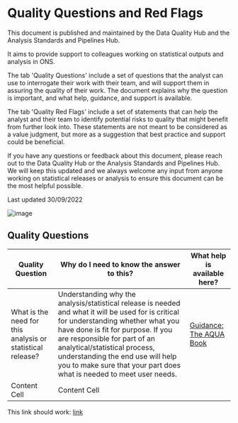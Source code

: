 # Quality Questions and Red Flags

This document is published and maintained by the Data Quality Hub and the Analysis Standards and Pipelines Hub.

It aims to provide support to colleagues working on statistical outputs and analysis in ONS.

The tab 'Quality Questions' include a set of questions that the analyst can use to interrogate their work with their team, and will support them in assuring the quality of their work. The document explains why the question is important, and what help, guidance, and support is available.

The tab 'Quality Red Flags' include a set of statements that can help the analyst and their team to identify potential risks to quality that might benefit from further look into. These statements are not meant to be considered as a value judgment, but more as a suggestion that best practice and support could be beneficial.

If you have any questions or feedback about this document, please reach out to the Data Quality Hub or the Analysis Standards and Pipelines Hub. We will keep this updated and we always welcome any input from anyone working on statistical releases or analysis to ensure this document can be the most helpful possible.

Last updated	30/09/2022

![image](https://user-images.githubusercontent.com/92517253/194540467-6b7c2375-0a73-401b-921a-18a12300575c.png)

## Quality Questions


| Quality Question  | Why do I need to know the answer to this? | What help is available here? |
| ------------- | ------------- | ------------- |
| What is the need for this analysis or statistical release?  |  Understanding why the analysis/statistical release is needed and what it will be used for is critical for understanding whether what you have done is fit for purpose. If you are responsible for part of an analytical/statistical process, understanding the end use will help you to make sure that your part does what is needed to meet user needs. | [Guidance: The AQUA Book](https://assets.publishing.service.gov.uk/government/uploads/system/uploads/attachment_data/file/416478/aqua_book_final_web.pdf)
| Content Cell  | Content Cell  | 


This link should work: [link](https://assets.publishing.service.gov.uk/government/uploads/system/uploads/attachment_data/file/416478/aqua_book_final_web.pdf)
